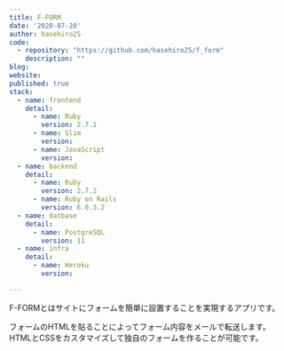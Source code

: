 ```yaml
---
title: F-FORM 
date: '2020-07-20'
author: hasehiro25
code: 
  - repository: "https://github.com/hasehiro25/f_form"
    description: ""
blog:
website:
published: true
stack:
  - name: frontend
    detail:
      - name: Ruby
        version: 2.7.1
      - name: Slim
        version: 
      - name: JavaScript
        version:
  - name: backend
    detail:
      - name: Ruby
        version: 2.7.2
      - name: Ruby on Rails
        version: 6.0.3.2
  - name: datbase
    detail:
      - name: PostgreSQL
        version: 11
  - name: infra
    detail:
      - name: Heroku
        version: 

---
```


F-FORMとはサイトにフォームを簡単に設置することを実現するアプリです。

フォームのHTMLを貼ることによってフォーム内容をメールで転送します。 HTMLとCSSをカスタマイズして独自のフォームを作ることが可能です。


